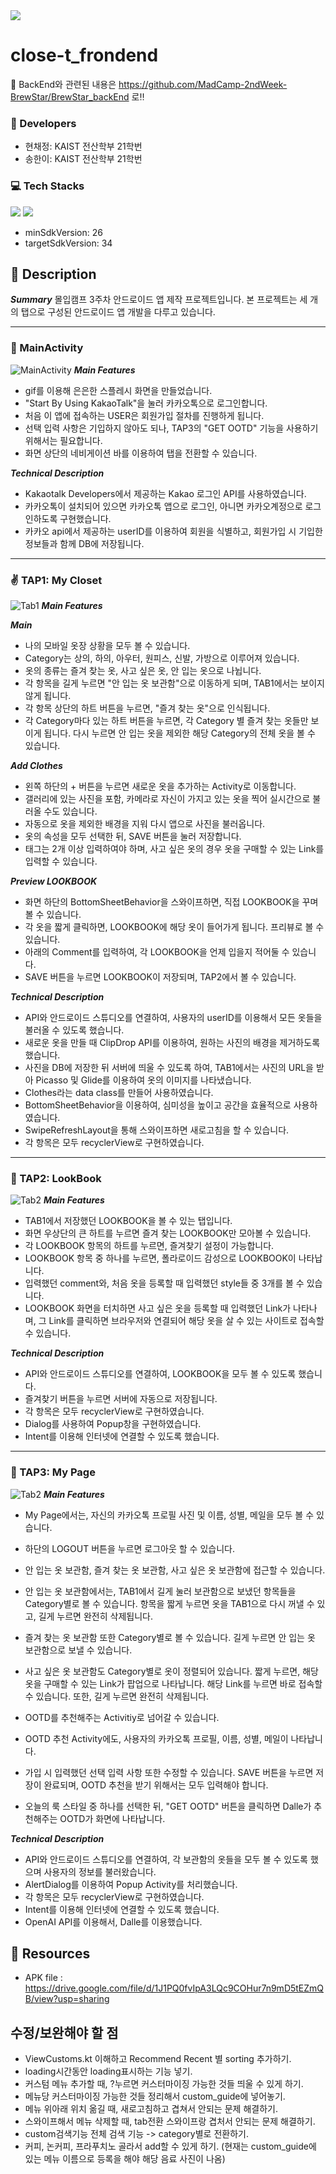 <img src="https://capsule-render.vercel.app/api?type=soft&color=FFFFFF&height=80&section=header&text=🧥Close-T🧣&fontSize=50&fontColor=000000"/>


# close-t_frondend

📌 BackEnd와 관련된 내용은 https://github.com/MadCamp-2ndWeek-BrewStar/BrewStar_backEnd 로‼️

### 👥 Developers
- 현채정: KAIST 전산학부 21학번
- 송한이: KAIST 전산학부 21학번

### 💻 Tech Stacks
<img src="https://img.shields.io/badge/AndroidStudio-3DDC84?style=flat-square&logo=AndroidStudio&logoColor=white"/> <img src="https://img.shields.io/badge/Kotlin-7F52FF?style=flat-square&logo=Kotlin&logoColor=white"/>
- minSdkVersion: 26
- targetSdkVersion: 34

## 📢 Description

***Summary***
몰입캠프 3주차 안드로이드 앱 제작 프로젝트입니다.
본 프로젝트는 세 개의 탭으로 구성된 안드로이드 앱 개발을 다루고 있습니다.

---

### 📱 MainActivity
![MainActivity](https://github.com/MadCamp-2ndWeek-BrewStar/BrewStar_FrontEnd/assets/112535704/1e6d4c5c-1ac2-428f-b74d-08bb938b8f16)
***Main Features***
- gif를 이용해 은은한 스플레시 화면을 만들었습니다.
- "Start By Using KakaoTalk"을 눌러 카카오톡으로 로그인합니다.
- 처음 이 앱에 접속하는 USER은 회원가입 절차를 진행하게 됩니다.
- 선택 입력 사항은 기입하지 않아도 되나, TAP3의 "GET OOTD" 기능을 사용하기 위해서는 필요합니다.
- 화면 상단의 네비게이션 바를 이용하여 탭을 전환할 수 있습니다.

***Technical Description***
- Kakaotalk Developers에서 제공하는 Kakao 로그인 API를 사용하였습니다.
- 카카오톡이 설치되어 있으면 카카오톡 앱으로 로그인, 아니면 카카오계정으로 로그인하도록 구현했습니다.
- 카카오 api에서 제공하는 userID를 이용하여 회원을 식별하고, 회원가입 시 기입한 정보들과 함께 DB에 저장됩니다.

---

### ✌️ TAP1: My Closet
![Tab1](https://github.com/MadCamp-2ndWeek-BrewStar/BrewStar_FrontEnd/assets/112535704/63a67328-1d2c-443b-a955-e1dd5fd73553)
***Main Features***

***Main***
- 나의 모바일 옷장 상황을 모두 볼 수 있습니다.
- Category는 상의, 하의, 아우터, 원피스, 신발, 가방으로 이루어져 있습니다.
- 옷의 종류는 즐겨 찾는 옷, 사고 싶은 옷, 안 입는 옷으로 나뉩니다.
- 각 항목을 길게 누르면 "안 입는 옷 보관함"으로 이동하게 되며, TAB1에서는 보이지 않게 됩니다.
- 각 항목 상단의 하트 버튼을 누르면, "즐겨 찾는 옷"으로 인식됩니다.
- 각 Category마다 있는 하트 버튼을 누르면, 각 Category 별 즐겨 찾는 옷들만 보이게 됩니다. 다시 누르면 안 입는 옷을 제외한 해당 Category의 전체 옷을 볼 수 있습니다.

***Add Clothes***
- 왼쪽 하단의 + 버튼을 누르면 새로운 옷을 추가하는 Activity로 이동합니다.
- 갤러리에 있는 사진을 포함, 카메라로 자신이 가지고 있는 옷을 찍어 실시간으로 불러올 수도 있습니다.
- 자동으로 옷을 제외한 배경을 지워 다시 앱으로 사진을 불러옵니다.
- 옷의 속성을 모두 선택한 뒤, SAVE 버튼을 눌러 저장합니다.
- 태그는 2개 이상 입력하여야 하며, 사고 싶은 옷의 경우 옷을 구매할 수 있는 Link를 입력할 수 있습니다.
  
***Preview LOOKBOOK***
- 화면 하단의 BottomSheetBehavior을 스와이프하면, 직접 LOOKBOOK을 꾸며볼 수 있습니다.
- 각 옷을 짧게 클릭하면, LOOKBOOK에 해당 옷이 들어가게 됩니다. 프리뷰로 볼 수 있습니다.
- 아래의 Comment를 입력하여, 각 LOOKBOOK을 언제 입을지 적어둘 수 있습니다.
- SAVE 버튼을 누르면 LOOKBOOK이 저장되며, TAP2에서 볼 수 있습니다.

***Technical Description***
- API와 안드로이드 스튜디오를 연결하여, 사용자의 userID를 이용해서 모든 옷들을 불러올 수 있도록 했습니다.
- 새로운 옷을 만들 때 ClipDrop API를 이용하여, 원하는 사진의 배경을 제거하도록 했습니다.
- 사진을 DB에 저장한 뒤 서버에 띄울 수 있도록 하여, TAB1에서는 사진의 URL을 받아 Picasso 및 Glide를 이용하여 옷의 이미지를 나타냈습니다.
- Clothes라는 data class를 만들어 사용하였습니다.
- BottomSheetBehavior을 이용하여, 심미성을 높이고 공간을 효율적으로 사용하였습니다.
- SwipeRefreshLayout을 통해 스와이프하면 새로고침을 할 수 있습니다.
- 각 항목은 모두 recyclerView로 구현하였습니다.

---

### 🤩 TAP2: LookBook
![Tab2](https://github.com/MadCamp-2ndWeek-BrewStar/BrewStar_FrontEnd/assets/112535704/fb4de4d5-9e67-4372-bf7d-10e98e932c0a)
***Main Features***
- TAB1에서 저장했던 LOOKBOOK을 볼 수 있는 탭입니다.
- 화면 우상단의 큰 하트를 누르면 즐겨 찾는 LOOKBOOK만 모아볼 수 있습니다.
- 각 LOOKBOOK 항목의 하트를 누르면, 즐겨찾기 설정이 가능합니다.
- LOOKBOOK 항목 중 하나를 누르면, 폴라로이드 감성으로 LOOKBOOK이 나타납니다.
- 입력했던 comment와, 처음 옷을 등록할 때 입력했던 style들 중 3개를 볼 수 있습니다.
- LOOKBOOK 화면을 터치하면 사고 싶은 옷을 등록할 때 입력했던 Link가 나타나며, 그 Link를 클릭하면 브라우저와 연결되어 해당 옷을 살 수 있는 사이트로 접속할 수 있습니다.

***Technical Description***
- API와 안드로이드 스튜디오를 연결하여, LOOKBOOK을 모두 볼 수 있도록 했습니다.
- 즐겨찾기 버튼을 누르면 서버에 자동으로 저장됩니다.
- 각 항목은 모두 recyclerView로 구현하였습니다.
- Dialog를 사용하여 Popup창을 구현하였습니다.
- Intent를 이용해 인터넷에 연결할 수 있도록 했습니다.

---

### 🤩 TAP3: My Page
![Tab2](https://github.com/MadCamp-2ndWeek-BrewStar/BrewStar_FrontEnd/assets/112535704/fb4de4d5-9e67-4372-bf7d-10e98e932c0a)
***Main Features***
- My Page에서는, 자신의 카카오톡 프로필 사진 및 이름, 성별, 메일을 모두 볼 수 있습니다.
- 하단의 LOGOUT 버튼을 누르면 로그아웃 할 수 있습니다. 
- 안 입는 옷 보관함, 즐겨 찾는 옷 보관함, 사고 싶은 옷 보관함에 접근할 수 있습니다.
- 안 입는 옷 보관함에서는, TAB1에서 길게 눌러 보관함으로 보냈던 항목들을 Category별로 볼 수 있습니다. 항목을 짧게 누르면 옷을 TAB1으로 다시 꺼낼 수 있고, 길게 누르면 완전히 삭제됩니다.
- 즐겨 찾는 옷 보관함 또한 Category별로 볼 수 있습니다. 길게 누르면 안 입는 옷 보관함으로 보낼 수 있습니다.
- 사고 싶은 옷 보관함도 Category별로 옷이 정렬되어 있습니다. 짧게 누르면, 해당 옷을 구매할 수 있는 Link가 팝업으로 나타납니다. 해당 Link를 누르면 바로 접속할 수 있습니다. 또한, 길게 누르면 완전히 삭제됩니다.

- OOTD를 추천해주는 Activitiy로 넘어갈 수 있습니다.
- OOTD 추천 Activity에도, 사용자의 카카오톡 프로필, 이름, 성별, 메일이 나타납니다.
- 가입 시 입력했던 선택 입력 사항 또한 수정할 수 있습니다. SAVE 버튼을 누르면 저장이 완료되며, OOTD 추천을 받기 위해서는 모두 입력해야 합니다.
- 오늘의 룩 스타일 중 하나를 선택한 뒤, "GET OOTD" 버튼을 클릭하면 Dalle가 추천해주는 OOTD가 화면에 나타납니다.

***Technical Description***
- API와 안드로이드 스튜디오를 연결하여, 각 보관함의 옷들을 모두 볼 수 있도록 했으며 사용자의 정보를 불러왔습니다.
- AlertDialog를 이용하여 Popup Activity를 처리했습니다.
- 각 항목은 모두 recyclerView로 구현하였습니다.
- Intent를 이용해 인터넷에 연결할 수 있도록 했습니다.
- OpenAI API를 이용해서, Dalle를 이용했습니다.



## 📁 Resources
- APK file : https://drive.google.com/file/d/1J1PQ0fvIpA3LQc9COHur7n9mD5tEZmQB/view?usp=sharing



## 수정/보완해야 할 점
- ViewCustoms.kt 이해하고 Recommend Recent 별 sorting 추가하기. 
- loading시간동안 loading표시하는 기능 넣기. 
- 커스텀 메뉴 추가할 때, ?누르면 커스터마이징 가능한 것들 띄울 수 있게 하기. 
- 메뉴당 커스터마이징 가능한 것들 정리해서 custom_guide에 넣어놓기. 
- 메뉴 위아래 위치 옮길 때, 새로고침하고 겹쳐서 안되는 문제 해결하기.
- 스와이프해서 메뉴 삭제할 때, tab전환 스와이프랑 겹처서 안되는 문제 해결하기. 
- custom검색기능 전체 검색 기능 -> category별로 전환하기. 
- 커피, 논커피, 프라푸치노 골라서 add할 수 있게 하기. (현재는 custom_guide에 있는 메뉴 이름으로 등록을 해야 해당 음료 사진이 나옴) 
